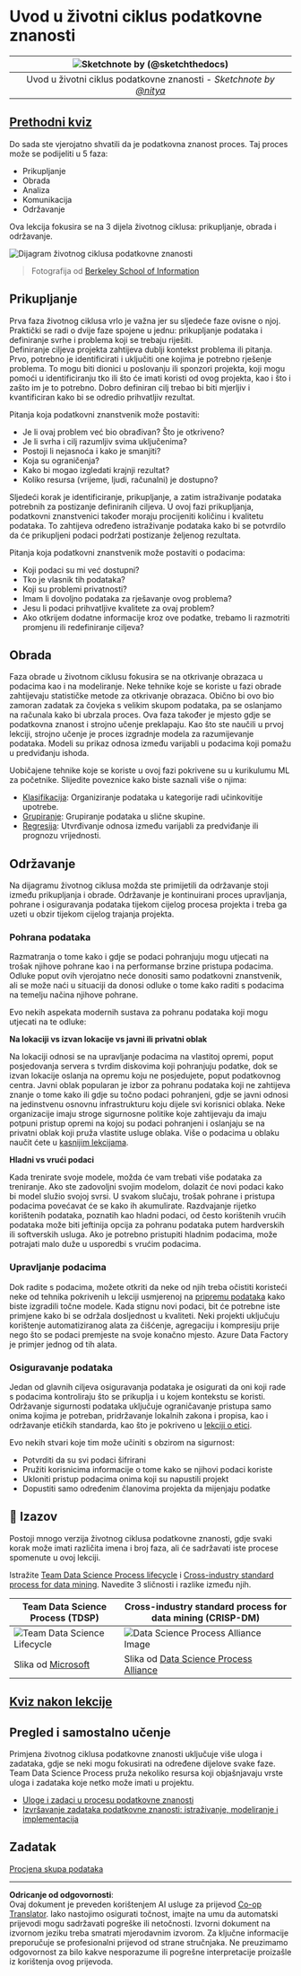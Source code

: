 <!--
CO_OP_TRANSLATOR_METADATA:
{
  "original_hash": "79ca8a5a3135e94d2d43f56ba62d5205",
  "translation_date": "2025-09-04T21:58:40+00:00",
  "source_file": "4-Data-Science-Lifecycle/14-Introduction/README.md",
  "language_code": "hr"
}
-->
# Uvod u životni ciklus podatkovne znanosti

|![ Sketchnote by [(@sketchthedocs)](https://sketchthedocs.dev) ](../../sketchnotes/14-DataScience-Lifecycle.png)|
|:---:|
| Uvod u životni ciklus podatkovne znanosti - _Sketchnote by [@nitya](https://twitter.com/nitya)_ |

## [Prethodni kviz](https://red-water-0103e7a0f.azurestaticapps.net/quiz/26)

Do sada ste vjerojatno shvatili da je podatkovna znanost proces. Taj proces može se podijeliti u 5 faza:

- Prikupljanje
- Obrada
- Analiza
- Komunikacija
- Održavanje

Ova lekcija fokusira se na 3 dijela životnog ciklusa: prikupljanje, obrada i održavanje.

![Dijagram životnog ciklusa podatkovne znanosti](../../../../4-Data-Science-Lifecycle/14-Introduction/images/data-science-lifecycle.jpg)
> Fotografija od [Berkeley School of Information](https://ischoolonline.berkeley.edu/data-science/what-is-data-science/)

## Prikupljanje

Prva faza životnog ciklusa vrlo je važna jer su sljedeće faze ovisne o njoj. Praktički se radi o dvije faze spojene u jednu: prikupljanje podataka i definiranje svrhe i problema koji se trebaju riješiti.  
Definiranje ciljeva projekta zahtijeva dublji kontekst problema ili pitanja. Prvo, potrebno je identificirati i uključiti one kojima je potrebno rješenje problema. To mogu biti dionici u poslovanju ili sponzori projekta, koji mogu pomoći u identificiranju tko ili što će imati koristi od ovog projekta, kao i što i zašto im je to potrebno. Dobro definiran cilj trebao bi biti mjerljiv i kvantificiran kako bi se odredio prihvatljiv rezultat.  

Pitanja koja podatkovni znanstvenik može postaviti:
- Je li ovaj problem već bio obrađivan? Što je otkriveno?
- Je li svrha i cilj razumljiv svima uključenima?
- Postoji li nejasnoća i kako je smanjiti?
- Koja su ograničenja?
- Kako bi mogao izgledati krajnji rezultat?
- Koliko resursa (vrijeme, ljudi, računalni) je dostupno?

Sljedeći korak je identificiranje, prikupljanje, a zatim istraživanje podataka potrebnih za postizanje definiranih ciljeva. U ovoj fazi prikupljanja, podatkovni znanstvenici također moraju procijeniti količinu i kvalitetu podataka. To zahtijeva određeno istraživanje podataka kako bi se potvrdilo da će prikupljeni podaci podržati postizanje željenog rezultata.  

Pitanja koja podatkovni znanstvenik može postaviti o podacima:
- Koji podaci su mi već dostupni?
- Tko je vlasnik tih podataka?
- Koji su problemi privatnosti? 
- Imam li dovoljno podataka za rješavanje ovog problema?
- Jesu li podaci prihvatljive kvalitete za ovaj problem?
- Ako otkrijem dodatne informacije kroz ove podatke, trebamo li razmotriti promjenu ili redefiniranje ciljeva?

## Obrada

Faza obrade u životnom ciklusu fokusira se na otkrivanje obrazaca u podacima kao i na modeliranje. Neke tehnike koje se koriste u fazi obrade zahtijevaju statističke metode za otkrivanje obrazaca. Obično bi ovo bio zamoran zadatak za čovjeka s velikim skupom podataka, pa se oslanjamo na računala kako bi ubrzala proces. Ova faza također je mjesto gdje se podatkovna znanost i strojno učenje preklapaju. Kao što ste naučili u prvoj lekciji, strojno učenje je proces izgradnje modela za razumijevanje podataka. Modeli su prikaz odnosa između varijabli u podacima koji pomažu u predviđanju ishoda.

Uobičajene tehnike koje se koriste u ovoj fazi pokrivene su u kurikulumu ML za početnike. Slijedite poveznice kako biste saznali više o njima:

- [Klasifikacija](https://github.com/microsoft/ML-For-Beginners/tree/main/4-Classification): Organiziranje podataka u kategorije radi učinkovitije upotrebe.
- [Grupiranje](https://github.com/microsoft/ML-For-Beginners/tree/main/5-Clustering): Grupiranje podataka u slične skupine.
- [Regresija](https://github.com/microsoft/ML-For-Beginners/tree/main/2-Regression): Utvrđivanje odnosa između varijabli za predviđanje ili prognozu vrijednosti.

## Održavanje

Na dijagramu životnog ciklusa možda ste primijetili da održavanje stoji između prikupljanja i obrade. Održavanje je kontinuirani proces upravljanja, pohrane i osiguravanja podataka tijekom cijelog procesa projekta i treba ga uzeti u obzir tijekom cijelog trajanja projekta.  

### Pohrana podataka

Razmatranja o tome kako i gdje se podaci pohranjuju mogu utjecati na trošak njihove pohrane kao i na performanse brzine pristupa podacima. Odluke poput ovih vjerojatno neće donositi samo podatkovni znanstvenik, ali se može naći u situaciji da donosi odluke o tome kako raditi s podacima na temelju načina njihove pohrane.

Evo nekih aspekata modernih sustava za pohranu podataka koji mogu utjecati na te odluke:  

**Na lokaciji vs izvan lokacije vs javni ili privatni oblak**

Na lokaciji odnosi se na upravljanje podacima na vlastitoj opremi, poput posjedovanja servera s tvrdim diskovima koji pohranjuju podatke, dok se izvan lokacije oslanja na opremu koju ne posjedujete, poput podatkovnog centra. Javni oblak popularan je izbor za pohranu podataka koji ne zahtijeva znanje o tome kako ili gdje su točno podaci pohranjeni, gdje se javni odnosi na jedinstvenu osnovnu infrastrukturu koju dijele svi korisnici oblaka. Neke organizacije imaju stroge sigurnosne politike koje zahtijevaju da imaju potpuni pristup opremi na kojoj su podaci pohranjeni i oslanjaju se na privatni oblak koji pruža vlastite usluge oblaka. Više o podacima u oblaku naučit ćete u [kasnijim lekcijama](https://github.com/microsoft/Data-Science-For-Beginners/tree/main/5-Data-Science-In-Cloud).

**Hladni vs vrući podaci**

Kada trenirate svoje modele, možda će vam trebati više podataka za treniranje. Ako ste zadovoljni svojim modelom, dolazit će novi podaci kako bi model služio svojoj svrsi. U svakom slučaju, trošak pohrane i pristupa podacima povećavat će se kako ih akumulirate. Razdvajanje rijetko korištenih podataka, poznatih kao hladni podaci, od često korištenih vrućih podataka može biti jeftinija opcija za pohranu podataka putem hardverskih ili softverskih usluga. Ako je potrebno pristupiti hladnim podacima, može potrajati malo duže u usporedbi s vrućim podacima.

### Upravljanje podacima

Dok radite s podacima, možete otkriti da neke od njih treba očistiti koristeći neke od tehnika pokrivenih u lekciji usmjerenoj na [pripremu podataka](https://github.com/microsoft/Data-Science-For-Beginners/tree/main/2-Working-With-Data/08-data-preparation) kako biste izgradili točne modele. Kada stignu novi podaci, bit će potrebne iste primjene kako bi se održala dosljednost u kvaliteti. Neki projekti uključuju korištenje automatiziranog alata za čišćenje, agregaciju i kompresiju prije nego što se podaci premjeste na svoje konačno mjesto. Azure Data Factory je primjer jednog od tih alata.

### Osiguravanje podataka

Jedan od glavnih ciljeva osiguravanja podataka je osigurati da oni koji rade s podacima kontroliraju što se prikuplja i u kojem kontekstu se koristi. Održavanje sigurnosti podataka uključuje ograničavanje pristupa samo onima kojima je potreban, pridržavanje lokalnih zakona i propisa, kao i održavanje etičkih standarda, kao što je pokriveno u [lekciji o etici](https://github.com/microsoft/Data-Science-For-Beginners/tree/main/1-Introduction/02-ethics).  

Evo nekih stvari koje tim može učiniti s obzirom na sigurnost:
- Potvrditi da su svi podaci šifrirani
- Pružiti korisnicima informacije o tome kako se njihovi podaci koriste
- Ukloniti pristup podacima onima koji su napustili projekt 
- Dopustiti samo određenim članovima projekta da mijenjaju podatke

## 🚀 Izazov

Postoji mnogo verzija životnog ciklusa podatkovne znanosti, gdje svaki korak može imati različita imena i broj faza, ali će sadržavati iste procese spomenute u ovoj lekciji.

Istražite [Team Data Science Process lifecycle](https://docs.microsoft.com/en-us/azure/architecture/data-science-process/lifecycle) i [Cross-industry standard process for data mining](https://www.datascience-pm.com/crisp-dm-2/). Navedite 3 sličnosti i razlike između njih.

|Team Data Science Process (TDSP)|Cross-industry standard process for data mining (CRISP-DM)|
|--|--|
|![Team Data Science Lifecycle](../../../../4-Data-Science-Lifecycle/14-Introduction/images/tdsp-lifecycle2.png) | ![Data Science Process Alliance Image](../../../../4-Data-Science-Lifecycle/14-Introduction/images/CRISP-DM.png) |
| Slika od [Microsoft](https://docs.microsoft.comazure/architecture/data-science-process/lifecycle) | Slika od [Data Science Process Alliance](https://www.datascience-pm.com/crisp-dm-2/) |

## [Kviz nakon lekcije](https://ff-quizzes.netlify.app/en/ds/)

## Pregled i samostalno učenje

Primjena životnog ciklusa podatkovne znanosti uključuje više uloga i zadataka, gdje se neki mogu fokusirati na određene dijelove svake faze. Team Data Science Process pruža nekoliko resursa koji objašnjavaju vrste uloga i zadataka koje netko može imati u projektu.

* [Uloge i zadaci u procesu podatkovne znanosti](https://docs.microsoft.com/en-us/azure/architecture/data-science-process/roles-tasks)
* [Izvršavanje zadataka podatkovne znanosti: istraživanje, modeliranje i implementacija](https://docs.microsoft.com/en-us/azure/architecture/data-science-process/execute-data-science-tasks)

## Zadatak

[Procjena skupa podataka](assignment.md)

---

**Odricanje od odgovornosti**:  
Ovaj dokument je preveden korištenjem AI usluge za prijevod [Co-op Translator](https://github.com/Azure/co-op-translator). Iako nastojimo osigurati točnost, imajte na umu da automatski prijevodi mogu sadržavati pogreške ili netočnosti. Izvorni dokument na izvornom jeziku treba smatrati mjerodavnim izvorom. Za ključne informacije preporučuje se profesionalni prijevod od strane stručnjaka. Ne preuzimamo odgovornost za bilo kakve nesporazume ili pogrešne interpretacije proizašle iz korištenja ovog prijevoda.